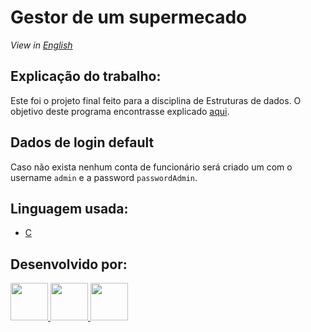 # Gestor de um supermecado

*View in [English](https://github.com/DiogoMarques2003/GestorSupermecado/blob/master/Readme-en.md)* 

## Explicação do trabalho:
Este foi o projeto final feito para a disciplina de Estruturas de dados.
O objetivo deste programa encontrasse explicado [aqui](https://github.com/DiogoMarques2003/GestorSupermecado/blob/master/enunciado.pdf).

## Dados de login default
Caso não exista nenhum conta de funcionário será criado um com o username `admin` e a password `passwordAdmin`.

## Linguagem usada:
* [C](https://devdocs.io/c/)

## Desenvolvido por:
<a href="https://github.com/DiogoMarques2003"><img width="60" src="https://github.com/DiogoMarques2003.png" />
<a href="https://github.com/ludgeromiguel"><img width="60" src="https://github.com/ludgeromiguel.png" />
<a href="https://github.com/TerritorialBreak5"><img width="60" src="https://github.com/TerritorialBreak5.png" />